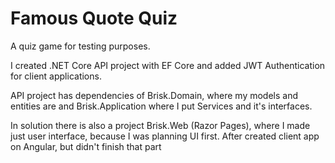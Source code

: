 # Famous Quote Quiz
A quiz game for testing purposes.

I created .NET Core API project with EF Core and added JWT Authentication for client applications. 

API project has dependencies of Brisk.Domain, where my models and entities are and Brisk.Application where I put Services and it's interfaces. 

In solution there is also a project Brisk.Web (Razor Pages), where I made just user interface, because I was planning UI first. After created client app on Angular, but didn't finish that part

[Here are UI design images]:(https://github.com/BurnOutDev/Brisk/tree/master/User%20Interface%20Design)
